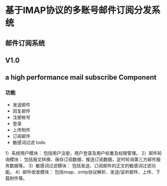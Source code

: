 # 基于IMAP协议的多账号邮件订阅分发系统
## 邮件订阅系统
## V1.0

## a high performance  mail subscribe Component
### 功能

- 发送邮件
- 回复邮件
- 注册帐号
- 登录
- 上传附件
- 订阅邮件
- 敏感词过滤 todo


1）系统用户模块：
包括用户注册，用户登录及用户权重及权限管理。
2）邮件轮询模块：
包括报文转换、保存订阅数据、推送订阅数据，定时轮询第三方邮件服务数据等。
3）敏感词过滤模块：
包括发送、订阅邮件的正文的敏感词过滤功能。
4）邮件收发模块：
包括imap、smtp协议解析、发送/监听邮件、上传、下载附件等。
